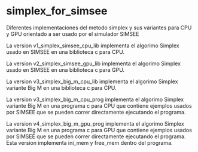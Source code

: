 # simplex_for_simsee
Diferentes implementaciones del metodo simplex y sus variantes para CPU y GPU orientado a ser usado por el simulador SIMSEE

La version v1_simplex_simsee_cpu_lib implementa el algorimo Simplex usado en SIMSEE en una biblioteca c para CPU.

La version v2_simplex_simsee_gpu_lib implementa el algorimo Simplex usado en SIMSEE en una biblioteca c para GPU.

La version v3_simplex_big_m_cpu_lib implementa el algorimo Simplex variante Big M en una biblioteca c para CPU.

La version v3_simplex_big_m_cpu_prog implementa el algorimo Simplex variante Big M en una programa c para CPU que contiene ejemplos usados por SIMSEE que se pueden correr directamente ejecutando el programa.

La version v4_simplex_big_m_gpu_prog implementa el algorimo Simplex variante Big M en una programa c para GPU que contiene ejemplos usados por SIMSEE que se pueden correr directamente ejecutando el programa.
Esta version implementa ini_mem y free_mem dentro del programa.